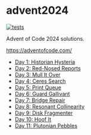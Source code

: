 # advent2024

[![tests](https://github.com/ianlewis/advent2024/actions/workflows/pre-submit.units.yml/badge.svg)](https://github.com/ianlewis/advent2024/actions/workflows/pre-submit.units.yml)

Advent of Code 2024 solutions.

https://adventofcode.com/

- [Day 1: Historian Hysteria](./day1)
- [Day 2: Red-Nosed Reports](./day2)
- [Day 3: Mull It Over](./day3)
- [Day 4: Ceres Search](./day4)
- [Day 5: Print Queue](./day5)
- [Day 6: Guard Gallivant](./day6)
- [Day 7: Bridge Repair](./day7)
- [Day 8: Resonant Collinearity](./day8)
- [Day 9: Disk Fragmenter](./day9)
- [Day 10: Hoof It](./day10)
- [Day 11: Plutonian Pebbles](./day11)
